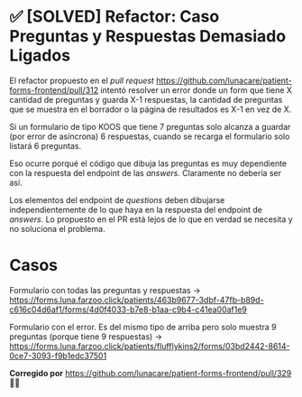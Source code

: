 # ✅ [SOLVED] Refactor: Caso Preguntas y Respuestas Demasiado Ligados
El refactor propuesto en el *pull request* https://github.com/lunacare/patient-forms-frontend/pull/312 intentó resolver un error donde un form que tiene X cantidad de preguntas y guarda X-1 respuestas, la cantidad de preguntas que se muestra en el borrador o la página de resultados es X-1 en vez de X.

Si un formulario de tipo KOOS que tiene 7 preguntas solo alcanza a guardar (por error de asíncrona) 6 respuestas, cuando se recarga el formulario solo listará 6 preguntas.

Eso ocurre porqué el código que dibuja las preguntas es muy dependiente con la respuesta del endpoint de las *answers.* Claramente no debería ser así.

Los elementos del endpoint de *questions* deben dibujarse independientemente de lo que haya en la respuesta del endpoint de *answers.* Lo propuesto en el PR está lejos de lo que en verdad se necesita y no soluciona el problema.

# Casos

Formulario con todas las preguntas y respuestas → https://forms.luna.farzoo.click/patients/463b9677-3dbf-47fb-b89d-c616c04d6af1/forms/4d0f4033-b7e8-b1aa-c9b4-c41ea00af1e9

Formulario con el error. Es del mismo tipo de arriba pero solo muestra 9 preguntas (porque tiene 9 respuestas) → https://forms.luna.farzoo.click/patients/flufflykins2/forms/03bd2442-8614-0ce7-3093-f9b1edc37501

**Corregido por** https://github.com/lunacare/patient-forms-frontend/pull/329 👏🏼 

